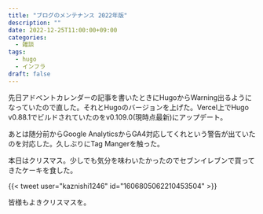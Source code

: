 ```yaml
---
title: "ブログのメンテナンス 2022年版"
description: ""
date: 2022-12-25T11:00:00+09:00
categories:
  - 雑談
tags:
  - hugo
  - インフラ
draft: false
---
```


先日アドベントカレンダーの記事を書いたときにHugoからWarning出るようになっていたので直した。それとHugoのバージョンを上げた。Vercel上でHugo v0.88.1でビルドされていたのをv0.109.0(現時点最新)にアップデート。

あとは随分前からGoogle AnalyticsからGA4対応してくれという警告が出ていたのを対応した。久しぶりにTag Mangerを触った。

本日はクリスマス。少しでも気分を味わいたかったのでセブンイレブンで買ってきたケーキを食した。

{{< tweet user="kaznishi1246" id="1606805062210453504" >}}

皆様もよきクリスマスを。
